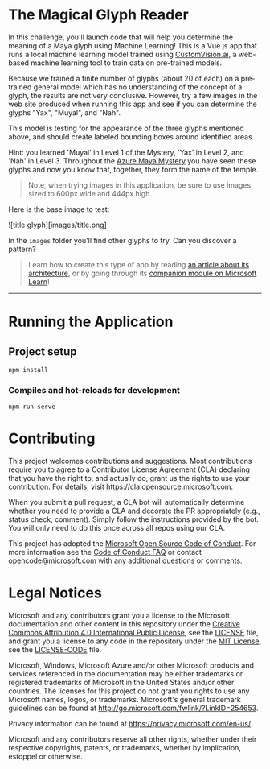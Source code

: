 # The Magical Glyph Reader

In this challenge, you'll launch code that will help you determine the meaning of a Maya glyph using Machine Learning! This is a Vue.js app that runs a local machine learning model trained using [CustomVision.ai](https://customvision.ai), a web-based machine learning tool to train data on pre-trained models.

Because we trained a finite number of glyphs (about 20 of each) on a pre-trained general model which has no understanding of the concept of a glyph, the results are not very conclusive. However, try a few images in the web site produced when running this app and see if you can determine the glyphs "Yax", "Muyal", and "Nah".

This model is testing for the appearance of the three glyphs mentioned above, and should create labeled bounding boxes around identified areas.

Hint: you learned 'Muyal' in Level 1 of the Mystery, 'Yax' in Level 2, and 'Nah' in Level 3. Throughout the [Azure Maya Mystery](https://aka.ms/AzureMayaMystery) you have seen these glyphs and now you know that, together, they form the name of the temple.

> Note, when trying images in this application, be sure to use images sized to 600px wide and 444px high.

Here is the base image to test:

![title glyph][images/title.png]

In the `images` folder you'll find other glyphs to try. Can you discover a pattern?

> Learn how to create this type of app by reading [an article about its architecture](https://dev.to/azure/ice-cream-or-dalmatian-who-can-tell-building-a-machine-learning-powered-pwa-35g7), or by going through its [companion module on Microsoft Learn](https://docs.microsoft.com/learn/modules/create-web-app-with-refreshable-models/?WT.mc_id=mayamystery-github-jelooper)!

---

# Running the Application

## Project setup

```
npm install
```

### Compiles and hot-reloads for development

```
npm run serve
```

# Contributing

This project welcomes contributions and suggestions. Most contributions require you to agree to a
Contributor License Agreement (CLA) declaring that you have the right to, and actually do, grant us
the rights to use your contribution. For details, visit https://cla.opensource.microsoft.com.

When you submit a pull request, a CLA bot will automatically determine whether you need to provide
a CLA and decorate the PR appropriately (e.g., status check, comment). Simply follow the instructions
provided by the bot. You will only need to do this once across all repos using our CLA.

This project has adopted the [Microsoft Open Source Code of Conduct](https://opensource.microsoft.com/codeofconduct/).
For more information see the [Code of Conduct FAQ](https://opensource.microsoft.com/codeofconduct/faq/) or
contact [opencode@microsoft.com](mailto:opencode@microsoft.com) with any additional questions or comments.

# Legal Notices

Microsoft and any contributors grant you a license to the Microsoft documentation and other content
in this repository under the [Creative Commons Attribution 4.0 International Public License](https://creativecommons.org/licenses/by/4.0/legalcode),
see the [LICENSE](LICENSE) file, and grant you a license to any code in the repository under the [MIT License](https://opensource.org/licenses/MIT), see the
[LICENSE-CODE](LICENSE-CODE) file.

Microsoft, Windows, Microsoft Azure and/or other Microsoft products and services referenced in the documentation
may be either trademarks or registered trademarks of Microsoft in the United States and/or other countries.
The licenses for this project do not grant you rights to use any Microsoft names, logos, or trademarks.
Microsoft's general trademark guidelines can be found at http://go.microsoft.com/fwlink/?LinkID=254653.

Privacy information can be found at https://privacy.microsoft.com/en-us/

Microsoft and any contributors reserve all other rights, whether under their respective copyrights, patents,
or trademarks, whether by implication, estoppel or otherwise.
